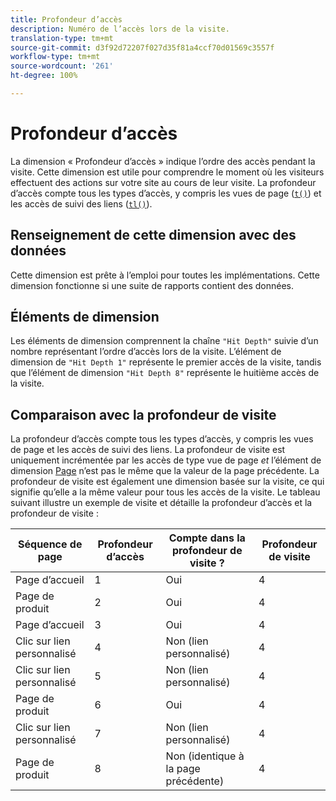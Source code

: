 ```yaml
---
title: Profondeur d’accès
description: Numéro de l’accès lors de la visite.
translation-type: tm+mt
source-git-commit: d3f92d72207f027d35f81a4ccf70d01569c3557f
workflow-type: tm+mt
source-wordcount: '261'
ht-degree: 100%

---
```



# Profondeur d’accès

La dimension « Profondeur d’accès » indique l’ordre des accès pendant la visite. Cette dimension est utile pour comprendre le moment où les visiteurs effectuent des actions sur votre site au cours de leur visite. La profondeur d’accès compte tous les types d’accès, y compris les vues de page ([`t()`](/help/implement/vars/functions/t-method.md)) et les accès de suivi des liens ([`tl()`](/help/implement/vars/functions/tl-method.md)).

## Renseignement de cette dimension avec des données

Cette dimension est prête à l’emploi pour toutes les implémentations. Cette dimension fonctionne si une suite de rapports contient des données.

## Éléments de dimension

Les éléments de dimension comprennent la chaîne `"Hit Depth"` suivie d’un nombre représentant l’ordre d’accès lors de la visite. L’élément de dimension de `"Hit Depth 1"` représente le premier accès de la visite, tandis que l’élément de dimension `"Hit Depth 8"` représente le huitième accès de la visite.

## Comparaison avec la profondeur de visite

La profondeur d’accès compte tous les types d’accès, y compris les vues de page et les accès de suivi des liens. La profondeur de visite est uniquement incrémentée par les accès de type vue de page _et_ l’élément de dimension [Page](page.md) n’est pas le même que la valeur de la page précédente. La profondeur de visite est également une dimension basée sur la visite, ce qui signifie qu’elle a la même valeur pour tous les accès de la visite. Le tableau suivant illustre un exemple de visite et détaille la profondeur d’accès et la profondeur de visite :

| Séquence de page | Profondeur d’accès | Compte dans la profondeur de visite ? | Profondeur de visite |
| --- | --- | --- | --- |
| Page d’accueil | 1 | Oui | 4 |
| Page de produit | 2 | Oui | 4 |
| Page d’accueil | 3 | Oui | 4 |
| Clic sur lien personnalisé | 4 | Non (lien personnalisé) | 4 |
| Clic sur lien personnalisé | 5 | Non (lien personnalisé) | 4 |
| Page de produit | 6 | Oui | 4 |
| Clic sur lien personnalisé | 7 | Non (lien personnalisé) | 4 |
| Page de produit | 8 | Non (identique à la page précédente) | 4 |
